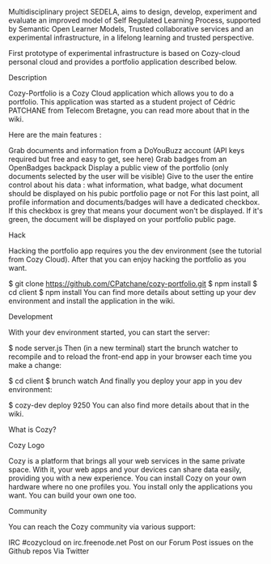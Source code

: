 Multidisciplinary project SEDELA, aims to design, develop, experiment and evaluate an improved model of Self Regulated Learning Process, supported by Semantic Open Learner Models, Trusted collaborative services and an experimental infrastructure, in a lifelong learning and trusted perspective. 


First prototype of experimental infrastructure is based on Cozy-cloud personal cloud and provides a portfolio application described below. 

Description

Cozy-Portfolio is a Cozy Cloud application which allows you to do a portfolio. This application was started as a student project of Cédric PATCHANE from Telecom Bretagne, you can read more about that in the wiki.

Here are the main features :

Grab documents and information from a DoYouBuzz account (API keys required but free and easy to get, see here)
Grab badges from an OpenBadges backpack
Display a public view of the portfolio (only documents selected by the user will be visible)
Give to the user the entire control about his data : what information, what badge, what document should be displayed on his pubic portfolio page or not
For this last point, all profile information and documents/badges will have a dedicated checkbox. If this checkbox is grey that means your document won't be displayed. If it's green, the document will be displayed on your portfolio public page.

Hack

Hacking the portfolio app requires you the dev environment (see the tutorial from Cozy Cloud). After that you can enjoy hacking the portfolio as you want.

$ git clone https://github.com/CPatchane/cozy-portfolio.git
$ npm install
$ cd client
$ npm install
You can find more details about setting up your dev environment and install the application in the wiki.

Development

With your dev environment started, you can start the server:

$ node server.js
Then (in a new terminal) start the brunch watcher to recompile and to reload the front-end app in your browser each time you make a change:

$ cd client
$ brunch watch
And finally you deploy your app in you dev environment:

$ cozy-dev deploy 9250
You can also find more details about that in the wiki.

What is Cozy?

Cozy Logo

Cozy is a platform that brings all your web services in the same private space. With it, your web apps and your devices can share data easily, providing you with a new experience. You can install Cozy on your own hardware where no one profiles you. You install only the applications you want. You can build your own one too.

Community

You can reach the Cozy community via various support:

IRC #cozycloud on irc.freenode.net
Post on our Forum
Post issues on the Github repos
Via Twitter

